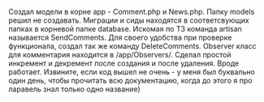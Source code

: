 Создал модели в корне app - Comment.php и News.php. Папку models решил не создавать. Миграции и сиды находятся в соответсвующих папках в корневой папке database. Искомая по ТЗ команда artisan называется SendComments. Для своего удобства при проверке функционала, создал так же команду DeleteComments. Observer класс для комментария находится в /app/Observers/. Сделал простой инкремент и декремент после создания и после удаления. Вроде работает. Извините, если код вышел не очень - у меня был буквально один день, чтобы прочитать всю документацию, когда до этого я про ларавель знал только одно название)
